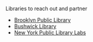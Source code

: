 Libraries to reach out and partner 

- [Brooklyn Public Library](www.bklynlibrary.org)
- [Bushwick Library](www.bklynlibrary.org/locations/bushwick) 
- [New York Public Library Labs](http://www.nypl.org/collections/labs)  

